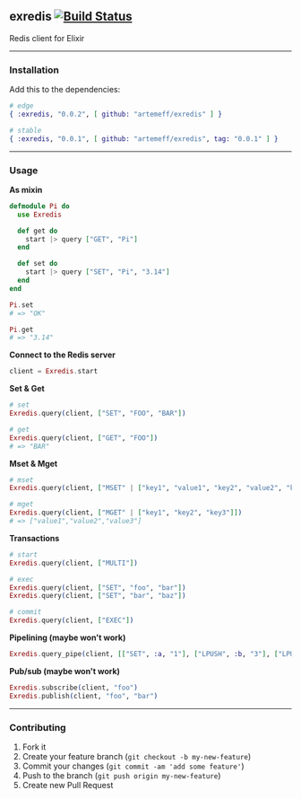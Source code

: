 ## exredis [![Build Status](https://travis-ci.org/artemeff/exredis.png?branch=master)](https://travis-ci.org/artemeff/exredis)

Redis client for Elixir

---

### Installation

Add this to the dependencies:

```elixir
# edge
{ :exredis, "0.0.2", [ github: "artemeff/exredis" ] }

# stable
{ :exredis, "0.0.1", [ github: "artemeff/exredis", tag: "0.0.1" ] }
```

---

### Usage

__As mixin__

```elixir
defmodule Pi do
  use Exredis

  def get do
    start |> query ["GET", "Pi"]
  end

  def set do
    start |> query ["SET", "Pi", "3.14"]
  end
end

Pi.set
# => "OK"

Pi.get
# => "3.14"
```

__Connect to the Redis server__

```elixir
client = Exredis.start
```

__Set & Get__

```elixir
# set
Exredis.query(client, ["SET", "FOO", "BAR"])

# get
Exredis.query(client, ["GET", "FOO"])
# => "BAR"
```

__Mset & Mget__

```elixir
# mset
Exredis.query(client, ["MSET" | ["key1", "value1", "key2", "value2", "key3", "value3"]])

# mget
Exredis.query(client, ["MGET" | ["key1", "key2", "key3"]])
# => ["value1","value2","value3"]
```

__Transactions__

```elixir
# start
Exredis.query(client, ["MULTI"])

# exec
Exredis.query(client, ["SET", "foo", "bar"])
Exredis.query(client, ["SET", "bar", "baz"])

# commit
Exredis.query(client, ["EXEC"])
```

__Pipelining (maybe won't work)__

```elixir
Exredis.query_pipe(client, [["SET", :a, "1"], ["LPUSH", :b, "3"], ["LPUSH", :b, "2"]])
```

__Pub/sub (maybe won't work)__

```elixir
Exredis.subscribe(client, "foo")
Exredis.publish(client, "foo", "bar")
```

---

### Contributing

1. Fork it
2. Create your feature branch (`git checkout -b my-new-feature`)
3. Commit your changes (`git commit -am 'add some feature'`)
4. Push to the branch (`git push origin my-new-feature`)
5. Create new Pull Request
